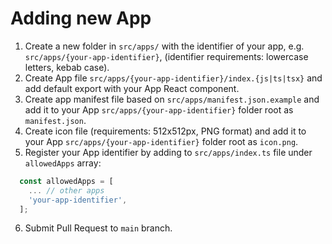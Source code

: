 # Adding new App

1. Create a new folder in `src/apps/` with the identifier of your app, e.g. `src/apps/{your-app-identifier}`, (identifier requirements: lowercase letters, kebab case).
2. Create App file `src/apps/{your-app-identifier}/index.{js|ts|tsx}` and add default export with your App React component.
3. Create app manifest file based on `src/apps/manifest.json.example` and add it to your App `src/apps/{your-app-identifier}` folder root as `manifest.json`.
4. Create icon file (requirements: 512x512px, PNG format) and add it to your App `src/apps/{your-app-identifier}` folder root as `icon.png`.
5. Register your App identifier by adding to `src/apps/index.ts` file under `allowedApps` array:

```js
  const allowedApps = [
    ... // other apps
    'your-app-identifier',
  ];
```

6. Submit Pull Request to `main` branch.
